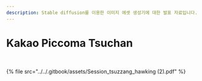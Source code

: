 ```yaml
---
description: Stable diffusion를 이용한 이미지 에셋 생성기에 대한 발표 자료입니다.
---
```


# Kakao Piccoma Tsuchan

<figure><img src="../../.gitbook/assets/스크린샷 2025-03-05 오전 10.42.20.png" alt=""><figcaption></figcaption></figure>

{% file src="../../.gitbook/assets/Session_tsuzzang_hawking (2).pdf" %}
